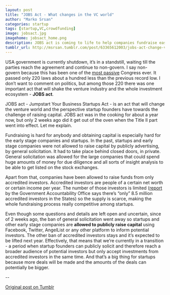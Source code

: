 ```yaml
---
layout: post
title: "JOBS Act - What changes in the VC world"
author: "Marko Srsan"
categories: startup
tags: [startup,VC,crowdfunding]
image: jobsact.jpg
imagehome: jobsact_home.png
description: JOBS act is coming to life to help companies fundraise easier.
tumblr_url: http://msrsan.tumblr.com/post/63365612003/jobs-act-change-vc-world-part-i
---
```


USA government is currently shutdown, it’s in a standstill, waiting till the parties reach the agreement and continue to non-govern. I say non-govern because this has been one of the [most passive](http://www.msnbc.com/the-daily-rundown/112th-congress-set-become-least-productiv) Congress ever. It passed only 220 laws about a hundred less than the previous record low. I don’t want to comment on politics, but among those 220 there was one important act that will shake the venture industry and the whole investment ecosystem - **JOBS act**.

JOBS act - Jumpstart Your Business Startups Act - is an act that will change the venture world and the perspective startup founders have towards the challenge of raising capital. JOBS act was in the cooking for about a year now, but only 2 weeks ago did it get out of the oven when the Title II part went into effect. Let me explain.

Fundraising is hard for anybody and obtaining capital is especially hard for the early stage companies and startups. In the past, startups and early stage companies were not allowed to raise capital by publicly advertising, by general solicitation. It had to take place behind closed doors, in private. General solicitation was allowed for the large companies that could spend huge amounts of money for due diligence and all sorts of insight analysis to be able to get listed on the stock exchanges.

Apart from that, companies have been allowed to raise funds from only accredited investors. Accredited investors are people of a certain net worth or certain income per year. The number of those investors is limited ([report](https://www.gao.gov/assets/660/655963.pdf) by the Government Accountability Office says there’s “only” 8.5 million accredited investors in the States) so the supply is scarce, making the whole fundraising process really competitive among startups. 

Even though some questions and details are left open and uncertain, since of 2 weeks ago, the ban of general solicitation went away so startups and other early stage companies are **allowed to publicly raise capital** using Facebook, Twitter, AngelList or any other platform to inform potential investors. The other ban of accredited investors stays and it’s expected to be lifted next year. Effectively, that means that we’re currently in a transition - a period when startup founders can publicly solicit and therefore reach a broader audience of potential investors but only accept investments from accredited investors in the same time. And that’s a big thing for startups because more deals will be made and the amounts of the deals can potentially be bigger.

--

[Original post on Tumblr](http://msrsan.tumblr.com/post/63365612003/jobs-act-change-vc-world-part-i)